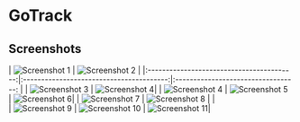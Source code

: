 # GoTrack

#### 

## Screenshots


| ![Screenshot 1](screenshots/sign_in.png)  | ![Screenshot 2](screenshots/sign_up.png) |
|:-----------------------------------------:|:----------------------------------------:|:----------------------------------: |
| ![Screenshot 3](screenshots/action.png)   | ![Screenshot 4](screenshots/settings.png)|
| ![Screenshot 4](screenshots/gps_not.png)  | ![Screenshot 5](screenshots/track_permission.png) | ![Screenshot 6](screenshots/tracking.png)|
| ![Screenshot 7](screenshots/notif.png)    | ![Screenshot 8](screenshots/trackerIsOf.png) |         |  
| ![Screenshot 9](screenshots/map.png)      | ![Screenshot 10](screenshots/mapDay.png)  | ![Screenshot 11](screenshots/noCoordinates.png)|                                                

